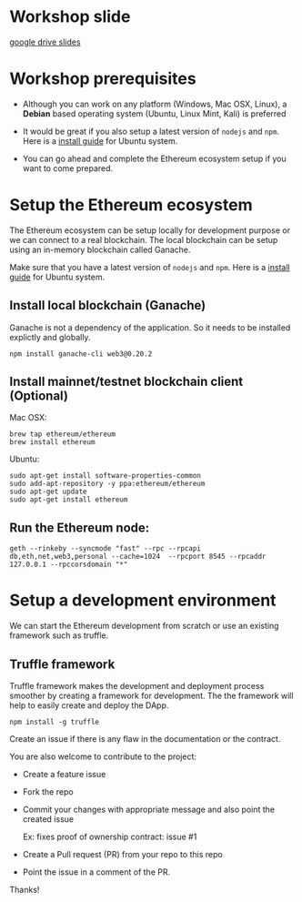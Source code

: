 # Workshop slide

[google drive slides](https://docs.google.com/presentation/d/1WGOnMhJYl62mlR3V2SMC9ul01du2OIu_hNPPxAk6j0g/edit?usp=sharing)

# Workshop prerequisites

* Although you can work on any platform (Windows, Mac OSX, Linux), a **Debian** based operating system (Ubuntu, Linux Mint, Kali) is preferred

   
* It would be great if you also setup a latest version of `nodejs` and `npm`. Here is a [install guide](https://www.digitalocean.com/community/tutorials/how-to-install-node-js-on-ubuntu-16-04) for Ubuntu system.


* You can go ahead and complete the Ethereum ecosystem setup if you want to come prepared.


# Setup the Ethereum ecosystem

The Ethereum  ecosystem can be setup locally for development purpose or we can connect to a real blockchain.
The local blockchain can be setup using an in-memory blockchain called Ganache.

Make sure that you have a latest version of `nodejs` and `npm`. Here is a [install guide](https://www.digitalocean.com/community/tutorials/how-to-install-node-js-on-ubuntu-16-04) for Ubuntu system.

## Install local blockchain (Ganache)

Ganache is not a dependency of the application. So it needs to be installed explictly and globally.

`npm install ganache-cli web3@0.20.2`


## Install mainnet/testnet blockchain client (Optional)

Mac OSX:
```
brew tap ethereum/ethereum
brew install ethereum
```

Ubuntu:

```
sudo apt-get install software-properties-common
sudo add-apt-repository -y ppa:ethereum/ethereum
sudo apt-get update
sudo apt-get install ethereum
```

## Run the Ethereum node:

```
geth --rinkeby --syncmode "fast" --rpc --rpcapi db,eth,net,web3,personal --cache=1024  --rpcport 8545 --rpcaddr 127.0.0.1 --rpccorsdomain "*"
```

# Setup a development environment

We can start the Ethereum development from scratch or use an existing framework such as truffle.
 

## Truffle framework

Truffle framework makes the development and deployment process smoother by creating a framework for development.
The the framework will help to easily create and deploy the DApp.

```
npm install -g truffle

```

Create an issue if there is any flaw in the documentation or the contract.

You are also welcome to contribute to the project:

* Create a feature issue

* Fork the repo

* Commit your changes with appropriate message and also point the created issue

    Ex: fixes proof of ownership contract: issue #1

* Create a Pull request (PR) from your repo to this repo

* Point the issue in a comment of the PR.


Thanks! 
  
